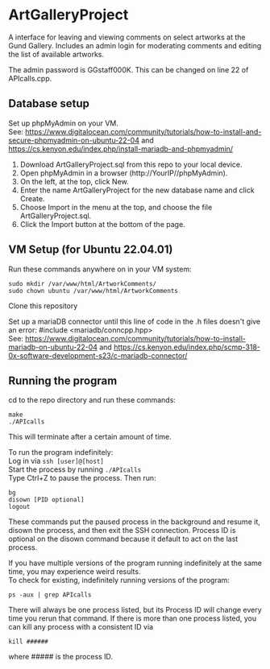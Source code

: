 # ArtGalleryProject
 A interface for leaving and viewing comments on select artworks at the Gund Gallery. Includes an admin login for moderating comments and editing the list of available artworks. 
  
 The admin password is GGstaff000K. This can be changed on line 22 of APIcalls.cpp.

## Database setup
Set up phpMyAdmin on your VM.  
See: https://www.digitalocean.com/community/tutorials/how-to-install-and-secure-phpmyadmin-on-ubuntu-22-04 and https://cs.kenyon.edu/index.php/install-mariadb-and-phpmyadmin/

1. Download ArtGalleryProject.sql from this repo to your local device.  
2. Open phpMyAdmin in a browser (http://YourIP//phpMyAdmin).  
3. On the left, at the top, click New.  
4. Enter the name ArtGalleryProject for the new database name and click Create.  
5. Choose Import in the menu at the top, and choose the file ArtGalleryProject.sql.  
6. Click the Import button at the bottom of the page.

## VM Setup (for Ubuntu 22.04.01)  
Run these commands anywhere on in your VM system:  
```
sudo mkdir /var/www/html/ArtworkComments/  
sudo chown ubuntu /var/www/html/ArtworkComments
```

Clone this repository

Set up a mariaDB connector until this line of code in the .h files doesn't give an error: #include <mariadb/conncpp.hpp>   
See: https://www.digitalocean.com/community/tutorials/how-to-install-mariadb-on-ubuntu-22-04 and https://cs.kenyon.edu/index.php/scmp-318-0x-software-development-s23/c-mariadb-connector/



## Running the program
cd to the repo directory and run these commands:  
```
make  
./APIcalls
```
This will terminate after a certain amount of time.

To run the program indefinitely:  
Log in via ```ssh [user]@[host]```  
Start the process by running ```./APIcalls```  
Type Ctrl+Z to pause the process. Then run:  
```
bg  
disown [PID optional]
logout  
```
These commands put the paused process in the background and resume it, disown the process, and then exit the SSH connection. Process ID is optional on the disown command because it default to act on the last process.

If you have multiple versions of the program running indefinitely at the same time, you may experience weird results.  
To check for existing, indefinitely running versions of the program:
```
ps -aux | grep APIcalls
```
There will always be one process listed, but its Process ID will change every time you rerun that command. If there is more than one process listed, you can kill any process with a consistent ID via
```
kill ######
```
where ##### is the process ID.
